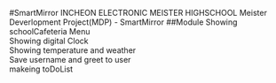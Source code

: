 #SmartMirror
INCHEON ELECTRONIC MEISTER HIGHSCHOOL
Meister Deverlopment Project(MDP) - SmartMirror
##Module
Showing schoolCafeteria Menu  
Showing digital Clock  
Showing temperature and weather  
Save username and greet to user  
makeing toDoList
